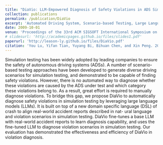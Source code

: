 ```yaml
---
title: "DiaVio: LLM-Empowered Diagnosis of Safety Violations in ADS Simulation Testing"
collection: publications
permalink: /publication/DiaVio
excerpt: 'Automated Driving System, Scenario-based Testing, Large Language Models, Violation Diagnosis'
date: 2009-10-01
venue: 'Proceedings of the 33rd ACM SIGSOFT International Symposium on Software Testing and Analysis (ISSTA ’24)'
# slidesurl: 'http://academicpages.github.io/files/slides1.pdf'
paperurl: 'http://leason-ly.github.io/files/DiaVio.pdf'
citation: 'You Lu, Yifan Tian, Yuyang Bi, Bihuan Chen, and Xin Peng. 2024. DiaVio: LLM-Empowered Diagnosis of Safety Violations in ADS Simulation Testing. In Proceedings of the 33rd ACM SIGSOFT International Symposium on Software Testing and Analysis (ISSTA ’24), September 16–20, 2024, Vienna, Austria. ACM, New York, NY, USA, 13 pages. https://doi.org/10.1145/3650212.3652135'
---
```


Simulation testing has been widely adopted by leading companies to ensure the safety of autonomous driving systems (ADSs). A number of scenario-based testing approaches have been developed to generate diverse driving scenarios for simulation testing, and demonstrated to be capable of finding safety violations. However, there is no automated way to diagnose whether these violations are caused by the ADS under test and which category these violations belong to. As a result, great effort is required to manually diagnose violations.
To bridge this gap, we propose DiaVio to automatically diagnose safety violations in simulation testing by leveraging large language models (LLMs). It is built on top of a new domain specific language (DSL) of crash to align real-world accident reports described in nat- ural language and violation scenarios in simulation testing. DiaVio fine-tunes a base LLM with real-world accident reports to learn diagnosis capability, and uses the fine-tuned LLM to diagnose violation scenarios in simulation testing. Our evaluation has demonstrated the effectiveness and efficiency of DiaVio in violation diagnosis.